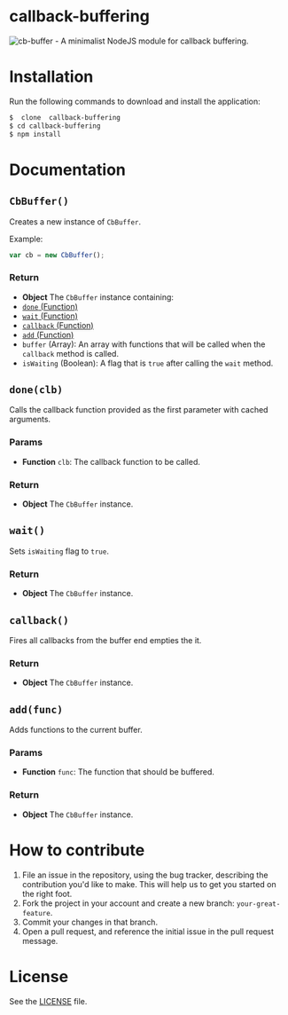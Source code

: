 # callback-buffering
![cb-buffer - A minimalist NodeJS module for callback buffering.](http://i.imgur.com/UjN9LfL.png)


# Installation
Run the following commands to download and install the application:

```sh
$  clone  callback-buffering
$ cd callback-buffering
$ npm install
```

# Documentation
## `CbBuffer()`
Creates a new instance of `CbBuffer`.

Example:

```js
var cb = new CbBuffer();
```

### Return
- **Object** The `CbBuffer` instance containing:
 - [`done` (Function)](#doneclb)
 - [`wait` (Function)](#wait)
 - [`callback` (Function)](#callback)
 - [`add` (Function)](#addfunc)
 - `buffer` (Array): An array with functions that will be
   called when the `callback` method is called.
 - `isWaiting` (Boolean): A flag that is `true` after
    calling the `wait` method.

## `done(clb)`
Calls the callback function provided as the first
parameter with cached arguments.

### Params
- **Function** `clb`: The callback function to be called.

### Return
- **Object** The `CbBuffer` instance.

## `wait()`
Sets `isWaiting` flag to `true`.

### Return
- **Object** The `CbBuffer` instance.

## `callback()`
Fires all callbacks from the buffer end empties the it.

### Return
- **Object** The `CbBuffer` instance.

## `add(func)`
Adds functions to the current buffer.

### Params
- **Function** `func`: The function that should be buffered.

### Return
- **Object** The `CbBuffer` instance.



# How to contribute

1. File an issue in the repository, using the bug tracker, describing the
   contribution you'd like to make. This will help us to get you started on the
   right foot.
2. Fork the project in your account and create a new branch:
   `your-great-feature`.
3. Commit your changes in that branch.
4. Open a pull request, and reference the initial issue in the pull request
   message.

# License
See the [LICENSE](./LICENSE) file.
